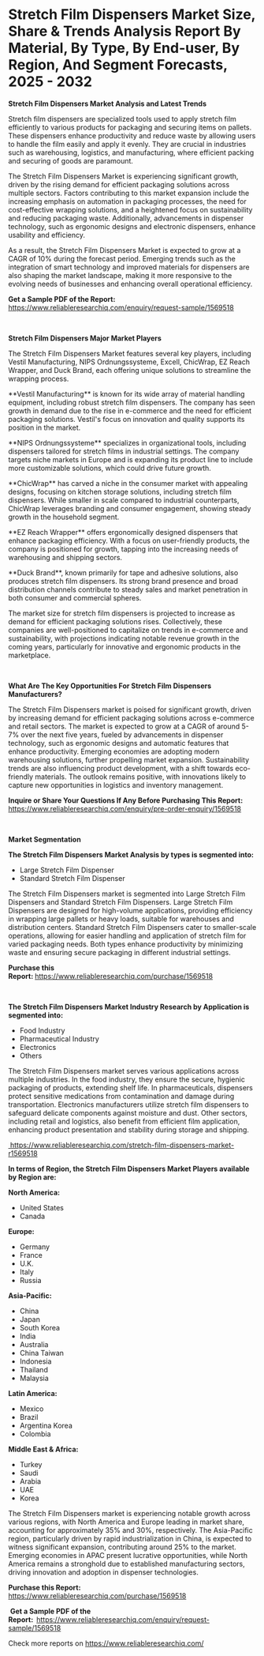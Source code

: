 <p><h1>Stretch Film Dispensers Market Size, Share & Trends Analysis Report By Material, By Type, By End-user, By Region, And Segment Forecasts, 2025 - 2032</h1></p><p><strong>Stretch Film Dispensers Market Analysis and Latest Trends</strong></p>
<p><p>Stretch film dispensers are specialized tools used to apply stretch film efficiently to various products for packaging and securing items on pallets. These dispensers enhance productivity and reduce waste by allowing users to handle the film easily and apply it evenly. They are crucial in industries such as warehousing, logistics, and manufacturing, where efficient packing and securing of goods are paramount.</p><p>The Stretch Film Dispensers Market is experiencing significant growth, driven by the rising demand for efficient packaging solutions across multiple sectors. Factors contributing to this market expansion include the increasing emphasis on automation in packaging processes, the need for cost-effective wrapping solutions, and a heightened focus on sustainability and reducing packaging waste. Additionally, advancements in dispenser technology, such as ergonomic designs and electronic dispensers, enhance usability and efficiency.</p><p>As a result, the Stretch Film Dispensers Market is expected to grow at a CAGR of 10% during the forecast period. Emerging trends such as the integration of smart technology and improved materials for dispensers are also shaping the market landscape, making it more responsive to the evolving needs of businesses and enhancing overall operational efficiency.</p></p>
<p><strong>Get a Sample PDF of the Report:&nbsp;</strong> <a href="https://www.reliableresearchiq.com/enquiry/request-sample/1569518?utm_campaign=3381&utm_medium=2&utm_source=Github&utm_content=ia&utm_term=25032025&utm_id=stretch-film-dispensers">https://www.reliableresearchiq.com/enquiry/request-sample/1569518</a></p>
<p>&nbsp;</p>
<p><strong>Stretch Film Dispensers Major Market Players</strong></p>
<p><p>The Stretch Film Dispensers Market features several key players, including Vestil Manufacturing, NIPS Ordnungssysteme, Excell, ChicWrap, EZ Reach Wrapper, and Duck Brand, each offering unique solutions to streamline the wrapping process.</p><p>**Vestil Manufacturing** is known for its wide array of material handling equipment, including robust stretch film dispensers. The company has seen growth in demand due to the rise in e-commerce and the need for efficient packaging solutions. Vestil's focus on innovation and quality supports its position in the market.</p><p>**NIPS Ordnungssysteme** specializes in organizational tools, including dispensers tailored for stretch films in industrial settings. The company targets niche markets in Europe and is expanding its product line to include more customizable solutions, which could drive future growth.</p><p>**ChicWrap** has carved a niche in the consumer market with appealing designs, focusing on kitchen storage solutions, including stretch film dispensers. While smaller in scale compared to industrial counterparts, ChicWrap leverages branding and consumer engagement, showing steady growth in the household segment.</p><p>**EZ Reach Wrapper** offers ergonomically designed dispensers that enhance packaging efficiency. With a focus on user-friendly products, the company is positioned for growth, tapping into the increasing needs of warehousing and shipping sectors.</p><p>**Duck Brand**, known primarily for tape and adhesive solutions, also produces stretch film dispensers. Its strong brand presence and broad distribution channels contribute to steady sales and market penetration in both consumer and commercial spheres.</p><p>The market size for stretch film dispensers is projected to increase as demand for efficient packaging solutions rises. Collectively, these companies are well-positioned to capitalize on trends in e-commerce and sustainability, with projections indicating notable revenue growth in the coming years, particularly for innovative and ergonomic products in the marketplace.</p></p>
<p>&nbsp;</p>
<p><strong>What Are The Key Opportunities For Stretch Film Dispensers Manufacturers?</strong></p>
<p><p>The Stretch Film Dispensers market is poised for significant growth, driven by increasing demand for efficient packaging solutions across e-commerce and retail sectors. The market is expected to grow at a CAGR of around 5-7% over the next five years, fueled by advancements in dispenser technology, such as ergonomic designs and automatic features that enhance productivity. Emerging economies are adopting modern warehousing solutions, further propelling market expansion. Sustainability trends are also influencing product development, with a shift towards eco-friendly materials. The outlook remains positive, with innovations likely to capture new opportunities in logistics and inventory management.</p></p>
<p><strong>Inquire or Share Your Questions If Any Before Purchasing This Report:</strong> <a href="https://www.reliableresearchiq.com/enquiry/pre-order-enquiry/1569518?utm_campaign=3381&utm_medium=2&utm_source=Github&utm_content=ia&utm_term=25032025&utm_id=stretch-film-dispensers">https://www.reliableresearchiq.com/enquiry/pre-order-enquiry/1569518</a></p>
<p>&nbsp;</p>
<p><strong>Market Segmentation</strong></p>
<p><strong>The Stretch Film Dispensers Market Analysis by types is segmented into:</strong></p>
<p><ul><li>Large Stretch Film Dispenser</li><li>Standard Stretch Film Dispenser</li></ul></p>
<p><p>The Stretch Film Dispensers market is segmented into Large Stretch Film Dispensers and Standard Stretch Film Dispensers. Large Stretch Film Dispensers are designed for high-volume applications, providing efficiency in wrapping large pallets or heavy loads, suitable for warehouses and distribution centers. Standard Stretch Film Dispensers cater to smaller-scale operations, allowing for easier handling and application of stretch film for varied packaging needs. Both types enhance productivity by minimizing waste and ensuring secure packaging in different industrial settings.</p></p>
<p><strong>Purchase this Report:&nbsp;</strong><a href="https://www.reliableresearchiq.com/purchase/1569518?utm_campaign=3381&utm_medium=2&utm_source=Github&utm_content=ia&utm_term=25032025&utm_id=stretch-film-dispensers">https://www.reliableresearchiq.com/purchase/1569518</a></p>
<p>&nbsp;</p>
<p><strong>The Stretch Film Dispensers Market Industry Research by Application is segmented into:</strong></p>
<p><ul><li>Food Industry</li><li>Pharmaceutical Industry</li><li>Electronics</li><li>Others</li></ul></p>
<p><p>The Stretch Film Dispensers market serves various applications across multiple industries. In the food industry, they ensure the secure, hygienic packaging of products, extending shelf life. In pharmaceuticals, dispensers protect sensitive medications from contamination and damage during transportation. Electronics manufacturers utilize stretch film dispensers to safeguard delicate components against moisture and dust. Other sectors, including retail and logistics, also benefit from efficient film application, enhancing product presentation and stability during storage and shipping.</p></p>
<p><a href="https://www.reliableresearchiq.com/stretch-film-dispensers-market-r1569518?utm_campaign=3381&utm_medium=2&utm_source=Github&utm_content=ia&utm_term=25032025&utm_id=stretch-film-dispensers">&nbsp;https://www.reliableresearchiq.com/stretch-film-dispensers-market-r1569518</a></p>
<p><strong>In terms of Region, the Stretch Film Dispensers Market Players available by Region are:</strong></p>
<p>
    <p> <strong> North America: </strong>
        <ul>
            <li>United States</li>
            <li>Canada</li>
        </ul>
        </p> 
    <p> <strong> Europe: </strong>
        <ul>
            <li>Germany</li>
            <li>France</li>
            <li>U.K.</li>
            <li>Italy</li>
            <li>Russia</li>
        </ul>
        </p> 
    <p> <strong> Asia-Pacific: </strong>
        <ul>
            <li>China</li>
            <li>Japan</li>
            <li>South Korea</li>
            <li>India</li>
            <li>Australia</li>
            <li>China Taiwan</li>
            <li>Indonesia</li>
            <li>Thailand</li>
            <li>Malaysia</li>
        </ul>
        </p> 
    <p> <strong> Latin America: </strong>
        <ul>
            <li>Mexico</li>
            <li>Brazil</li>
            <li>Argentina Korea</li>
            <li>Colombia</li>
        </ul>
        </p> 
    <p> <strong> Middle East & Africa: </strong>
        <ul>
            <li>Turkey</li>
            <li>Saudi</li>
            <li>Arabia</li>
            <li>UAE</li>
            <li>Korea</li>
        </ul>
    </p>
    </p>
<p><p>The Stretch Film Dispensers market is experiencing notable growth across various regions, with North America and Europe leading in market share, accounting for approximately 35% and 30%, respectively. The Asia-Pacific region, particularly driven by rapid industrialization in China, is expected to witness significant expansion, contributing around 25% to the market. Emerging economies in APAC present lucrative opportunities, while North America remains a stronghold due to established manufacturing sectors, driving innovation and adoption in dispenser technologies.</p></p>
<p><strong>Purchase this Report: </strong><a href="https://www.reliableresearchiq.com/purchase/1569518?utm_campaign=3381&utm_medium=2&utm_source=Github&utm_content=ia&utm_term=25032025&utm_id=stretch-film-dispensers">https://www.reliableresearchiq.com/purchase/1569518</a></p>
<p>&nbsp;<strong>Get a Sample PDF of the Report:&nbsp;&nbsp;</strong><a href="https://www.reliableresearchiq.com/enquiry/request-sample/1569518?utm_campaign=3381&utm_medium=2&utm_source=Github&utm_content=ia&utm_term=25032025&utm_id=stretch-film-dispensers">https://www.reliableresearchiq.com/enquiry/request-sample/1569518</a></p>
<p><strong></strong></p>
<p>Check more reports on <a href="https://www.reliableresearchiq.com/?utm_campaign=3381&utm_medium=2&utm_source=Github&utm_content=ia&utm_term=25032025&utm_id=stretch-film-dispensers">https://www.reliableresearchiq.com/</a></p>